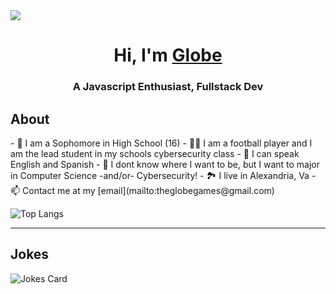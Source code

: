 <img src="https://readme-typing-svg.herokuapp.com?vCenter=true&lines=Hi!+I'm+Globe!;Javascript+enthusiast;Owner+of+Globalwide+Games">
<h1 align="center">Hi, I'm <a href="https://notamplify.online">Globe</a></h1>
<h3 align="center">A Javascript Enthusiast, Fullstack Dev</h3>
<h2>About</h2>
- 🏫 I am a Sophomore in High School (16)
- 👨‍💻 I am a football player and I am the lead student in my schools cybersecurity class
- 📙 I can speak English and Spanish
- 🔭 I dont know where I want to be, but I want to major in Computer Science -and/or- Cybersecurity!
- 🏞️ I live in Alexandria, Va
- 📫 Contact me at my [email](mailto:theglobegames@gmail.com)

![Top Langs](https://github-readme-stats.vercel.app/api/top-langs/?username=GlobeTheDev&theme=github_dark)
<hr>
<h2>Jokes</h2>
<img src="https://readme-jokes.vercel.app/api" alt="Jokes Card" />

</html>
